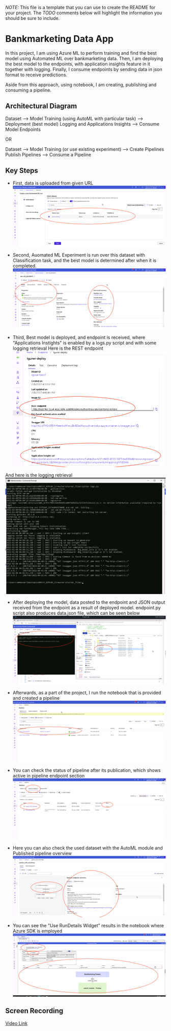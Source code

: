 *NOTE:* This file is a template that you can use to create the README for your project. The *TODO* comments below will highlight the information you should be sure to include.


# Bankmarketing Data App

In this project, I am using Azure ML to perform training and find the best model using Automated ML over bankmarketing data. Then, I am deploying the best model to the endpoints, with application insights feature in it together with logging. Finally, I consume endpoints by sending data in json format to receive predictions. 

Aside from this approach, using notebook, I am creating, publishing and consuming a pipeline.

## Architectural Diagram

Dataset --> Model Training (using AutoML with particular task) --> Deployment (best model)
Logging and Applications Insights --> Consume Model Endpoints

OR

Dataset --> Model Training (or use existing experiment) --> Create Pipelines
Publish Pipelines --> Consume a Pipeline


## Key Steps

* First, data is uploaded from given URL
![Data uploaded](/screenshots/image1.png)

* Second, Auomated ML Experiment is run over this dataset with Classification task, and the best model is determined after when it is completed.
![Experiment completed](/screenshots/image2.png)

* Third, Best model is deployed, and endpoint is received, where "Applications Instights" is enabled by a logs.py script and with some logging retrieval
Here is the REST endpoint
![REST endpoint](/screenshots/image3.png)

And here is the logging retrieval
![RLogging retrieval](/screenshots/image4.png)

* After deploying the model, data posted to the endpoint and JSON output received from the endpoint as a result of deployed model. endpoint.py script also produces data.json file, which can be seen below
![JSON output](/screenshots/image5.png)

* Afterwards, as a part of the project, I run the notebook that is provided and created a pipeline
![Pipeline](/screenshots/image6.png)

* You can check the status of pipeline after its publication, which shows active in pipeline endpoint section
![Pipeline endpoint](/screenshots/image7.png)

* Here you can also check the used dataset with the AutoML module and Published pipeline overview
![Pipeline rundetails](/screenshots/image9.png)

* You can see the "Use RunDetails Widget" results in the notebook where Azure SDK is employed
![Pipeline rundetails](/screenshots/image8.png)

## Screen Recording
[Video Link](https://drive.google.com/file/d/1OC5Tz9qyelTEwHEP3oeO5x3DbDIq2ep3/view?usp=sharing)


